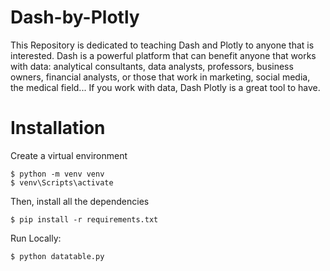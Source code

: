 # Dash-by-Plotly

This Repository is dedicated to teaching Dash and Plotly to anyone that is interested. 
Dash is a powerful platform that can benefit anyone that works with data: analytical consultants, data analysts, professors, 
business owners, financial analysts, or those that work in marketing, social media, the medical field... If you work with data, Dash Plotly is a great tool to have.

# Installation

Create a virtual environment

    $ python -m venv venv
    $ venv\Scripts\activate

Then, install all the dependencies

    $ pip install -r requirements.txt

Run Locally:

    $ python datatable.py
